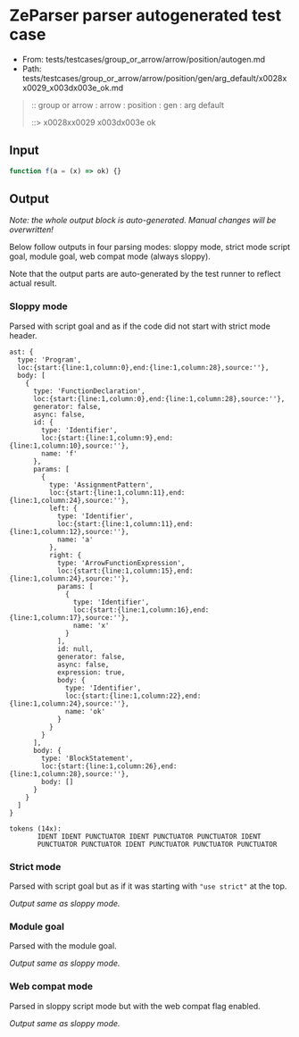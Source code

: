 # ZeParser parser autogenerated test case

- From: tests/testcases/group_or_arrow/arrow/position/autogen.md
- Path: tests/testcases/group_or_arrow/arrow/position/gen/arg_default/x0028xx0029_x003dx003e_ok.md

> :: group or arrow : arrow : position : gen : arg default
>
> ::> x0028xx0029 x003dx003e ok

## Input


`````js
function f(a = (x) => ok) {}
`````

## Output

_Note: the whole output block is auto-generated. Manual changes will be overwritten!_

Below follow outputs in four parsing modes: sloppy mode, strict mode script goal, module goal, web compat mode (always sloppy).

Note that the output parts are auto-generated by the test runner to reflect actual result.

### Sloppy mode

Parsed with script goal and as if the code did not start with strict mode header.

`````
ast: {
  type: 'Program',
  loc:{start:{line:1,column:0},end:{line:1,column:28},source:''},
  body: [
    {
      type: 'FunctionDeclaration',
      loc:{start:{line:1,column:0},end:{line:1,column:28},source:''},
      generator: false,
      async: false,
      id: {
        type: 'Identifier',
        loc:{start:{line:1,column:9},end:{line:1,column:10},source:''},
        name: 'f'
      },
      params: [
        {
          type: 'AssignmentPattern',
          loc:{start:{line:1,column:11},end:{line:1,column:24},source:''},
          left: {
            type: 'Identifier',
            loc:{start:{line:1,column:11},end:{line:1,column:12},source:''},
            name: 'a'
          },
          right: {
            type: 'ArrowFunctionExpression',
            loc:{start:{line:1,column:15},end:{line:1,column:24},source:''},
            params: [
              {
                type: 'Identifier',
                loc:{start:{line:1,column:16},end:{line:1,column:17},source:''},
                name: 'x'
              }
            ],
            id: null,
            generator: false,
            async: false,
            expression: true,
            body: {
              type: 'Identifier',
              loc:{start:{line:1,column:22},end:{line:1,column:24},source:''},
              name: 'ok'
            }
          }
        }
      ],
      body: {
        type: 'BlockStatement',
        loc:{start:{line:1,column:26},end:{line:1,column:28},source:''},
        body: []
      }
    }
  ]
}

tokens (14x):
       IDENT IDENT PUNCTUATOR IDENT PUNCTUATOR PUNCTUATOR IDENT
       PUNCTUATOR PUNCTUATOR IDENT PUNCTUATOR PUNCTUATOR PUNCTUATOR
`````

### Strict mode

Parsed with script goal but as if it was starting with `"use strict"` at the top.

_Output same as sloppy mode._

### Module goal

Parsed with the module goal.

_Output same as sloppy mode._

### Web compat mode

Parsed in sloppy script mode but with the web compat flag enabled.

_Output same as sloppy mode._
